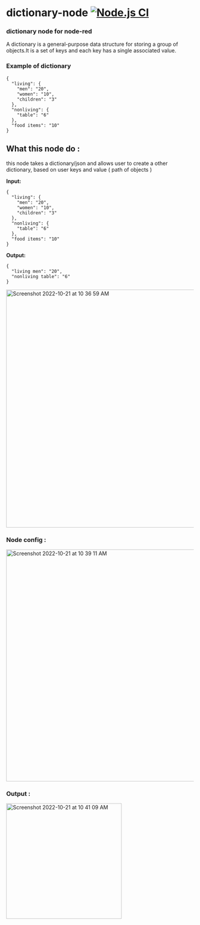 # dictionary-node [![Node.js CI](https://github.com/itsvinayak/dictionary-node/actions/workflows/npm-ci.yml/badge.svg?branch=main)](https://github.com/itsvinayak/dictionary-node/actions/workflows/npm-ci.yml)
###  dictionary node for node-red


A dictionary is a general-purpose data structure for storing a group of objects.It is a set of keys and each key has a single associated value.
### Example of dictionary

```
{
  "living": {
    "men": "20",
    "women": "10",
    "children": "3"
  },
  "nonliving": {
    "table": "6"
  },
  "food items": "10"
}
```


## What this node do :

this node takes a dictionary/json and allows user to create a other dictionary, based on user keys and value ( path of objects )

**Input:**

```
{
  "living": {
    "men": "20",
    "women": "10",
    "children": "3"
  },
  "nonliving": {
    "table": "6"
  },
  "food items": "10"
}
```

**Output:**

```
{
  "living men": "20",
  "nonliving table": "6"
}
```

<img width="639" alt="Screenshot 2022-10-21 at 10 36 59 AM" src="https://user-images.githubusercontent.com/33996594/197116742-675f03cc-be66-4d77-a368-2c6f0b1ef544.png">


### Node config :

<img width="623" alt="Screenshot 2022-10-21 at 10 39 11 AM" src="https://user-images.githubusercontent.com/33996594/197116967-068e65b5-cf11-406e-88ba-292d4bf50230.png">


### Output :

<img width="310" alt="Screenshot 2022-10-21 at 10 41 09 AM" src="https://user-images.githubusercontent.com/33996594/197117139-e90eb66f-1af8-4cd0-8e2e-5e2617b50108.png">





